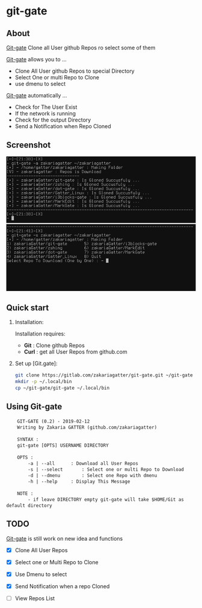# git-gate

## About 
[Git-gate] Clone all User github Repos ro select some of them 

[Git-gate] allows you to ...

* Clone All User github Repos to special Directory 
* Select One or multi Repo to Clone 
* use dmenu to select 

[Git-gate] automatically ...

* Check for The User Exist 
* If the network is running 
* Check for the output Directory
* Send a Notification when Repo Cloned 

## Screenshot
![Git-gate-all](./pics/all.png)
![Git-gate-select](./pics/select.png)

## Quick start 

1. Installation:
    
    Installation requires:

	* __Git__   : Clone github Repos 
	* __Curl__  : get all User Repos from github.com


2. Set up [Git.gate]:

    ```bash 
	git clone https://gitlab.com/zakariagatter/git-gate.git ~/git-gate
	mkdir -p ~/.local/bin
	cp ~/git-gate/git-gate ~/.local/bin
    ```

## Using Git-gate
```
    GIT-GATE (0.2) - 2019-02-12
    Writing by Zakaria GATTER (github.com/zakariagatter)

    SYNTAX :
	git-gate [OPTS] USERNAME DIRECTORY

    OPTS :
        -a | --all	    : Download all User Repos
        -s | --select	    : Select one or multi Repo to Download
        -d | --dmenu	    : Select one Repo with dmenu
        -h | --help	    : Display This Message

    NOTE :
        - if leave DIRECTORY empty git-gate will take $HOME/Git as default directory
```

## TODO 
[Git-gate] is still work on new idea and functions 

* [X] Clone All User Repos 
* [X] Select one or Multi Repo to Clone 
* [X] Use Dmenu to select 
* [X] Send Notification when a repo Cloned
* [ ] View Repos List 


[Git-gate]:https://gitlab.com/zakariagatter/git-gate
